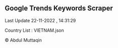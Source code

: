 

## Google Trends Keywords Scraper 
 
Last Update 22-11-2022 , 14:31:29

Country List :
VIETNAM.json



© Abdul Muttaqin 
